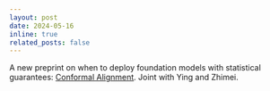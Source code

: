 ```yaml
---
layout: post
date: 2024-05-16
inline: true
related_posts: false
---
```


A new preprint on when to deploy foundation models with statistical guarantees: [Conformal Alignment](https://arxiv.org/abs/2405.10301). Joint with Ying and Zhimei.
